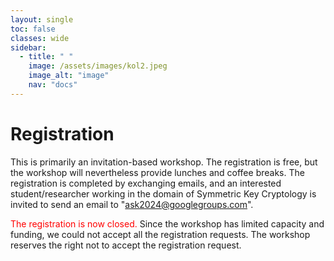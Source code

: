 ```yaml
---
layout: single
toc: false
classes: wide
sidebar:  
  - title: " "   
    image: /assets/images/kol2.jpeg
    image_alt: "image"
    nav: "docs"
---
```


# Registration

This is primarily an invitation-based workshop. The registration is free, but the workshop will nevertheless provide lunches and coffee breaks. The registration is completed by exchanging emails, and an interested student/researcher working in the domain of Symmetric Key Cryptology is invited to send an email to "ask2024@googlegroups.com".

<span style="color: #ff0000;">The registration is now closed.</span> Since the workshop has limited capacity and funding, we could not accept all the registration requests. The workshop reserves the right not to accept the registration request.
